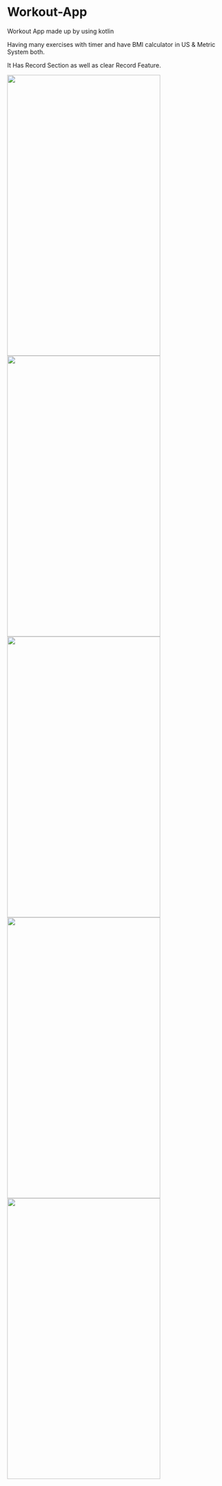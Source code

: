 # Workout-App



Workout App made up by using kotlin

Having many exercises with timer and have BMI calculator in US & Metric System both.

It Has Record Section as well as clear Record Feature.



<img src="https://user-images.githubusercontent.com/55665927/165767252-bc867667-6b67-47ce-bbb9-93fafdcb4aff.jpeg" width="355" height="651"> <img src="https://user-images.githubusercontent.com/55665927/165767268-5405a0f3-37d3-466a-accb-49f9bc262802.jpeg" width="355" height="651"> <img src="https://user-images.githubusercontent.com/55665927/165767273-c24328bf-ed3d-4f06-8926-249396a2791d.jpeg" width="355" height="651"> <img src="https://user-images.githubusercontent.com/55665927/165767257-68644c4e-2ada-4be3-9dff-87056bf32e6f.jpeg" width="355" height="651"> <img src="https://user-images.githubusercontent.com/55665927/165767243-e5bb6b7e-dd3c-43c6-a34d-2e991382105e.jpeg" width="355" height="651">
